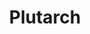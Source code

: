 ---
title: "Plutarch"
hashtag: "plutarch"
tags:
  - Greek
  - Roman
  - Historian
  - Philosopher
  - Human Being
---